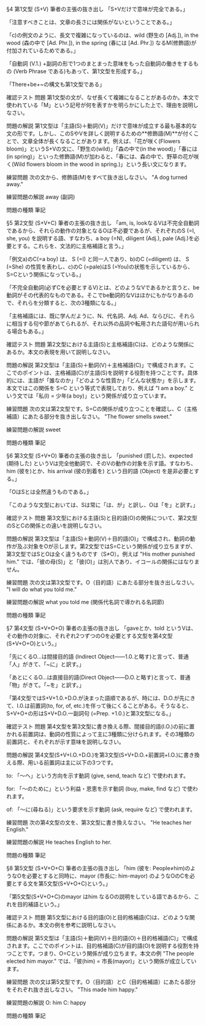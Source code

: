§4 第1文型 (S+V)
筆者の主張の抜き出し
「S+Vだけで意味が完全である。」

「注意すべきことは、文章の長さには関係がないということである。」

「c)の例文のように、長文で複雑になっているのは、wild (野生の [Adj.]), in the wood (森の中で [Ad. Phr.]), in the spring (春には [Ad. Phr.]) なるM(修飾語)が付加されているためである。」

「自動詞 (V.1.) +副詞の形で1つのまとまった意味をもった自動詞の働きをするもの (Verb Phrase である)もあって、第1文型を形成する。」

「There+be+~の構文も第1文型である」

確認テスト
問題
第1文型の文が、なぜ長くて複雑になることがあるのか。本文で使われている「M」という記号が何を表すかを明らかにした上で、理由を説明しなさい。

問題の解説
第1文型は「主語(S)＋動詞(V)」だけで意味が成立する最も基本的な文の形です。しかし、このSやVを詳しく説明するための**修飾語(M)**が付くことで、文章全体が長くなることがあります。例えば、「花が咲く(Flowers bloom)」というS+Vの文に、「野生の(wild)」「森の中で(in the wood)」「春には(in spring)」といった修飾語(M)が加わると、「春には、森の中で、野草の花が咲く(Wild flowers bloom in the wood in spring.)」という長い文になります。

練習問題
次の文から、修飾語(M)をすべて抜き出しなさい。
"A dog turned away."

練習問題の解説
away (副詞)

問題の種類
筆記

§5 第2文型 (S+V+C)
筆者の主張の抜き出し
「am, is, lookなるVは不完全自動詞であるから、それらの動作の対象となるOは不必要であるが、それぞれのS (=I, she, you) を説明する語、すなわち、a boy (=N), diligent (Adj.), pale (Adj.)を必要とする。これらを、文法的に主格補語と言う。」

「例文a)のC(=a boy) は、 S (=I) と同一人であり、b)のC (=diligent) は、 S (=She) の性質を表わし、c)のC (=pale)はS (=You)の状態を示しているから、S=Cという関係になっている。」

「不完全自動詞(必ずCを必要とするV)とは、どのようなVであるかと言うと、be動詞がその代表的なものである。そこでbe動詞的なVはほかにもかなりあるので、それらを分類すると、次の3種類になる。」

「主格補語には、既に学んだように、N、代名詞、Adj. Ad、ならびに、それらに相当する句や節があてられるが、それ以外の品詞や転用された語句が用いられる場合もある。」

確認テスト
問題
第2文型における主語(S)と主格補語(C)は、どのような関係にあるか。本文の表現を用いて説明しなさい。

問題の解説
第2文型は「主語(S)＋動詞(V)＋主格補語(C)」で構成されます。ここでのポイントは、主格補語(C)が主語(S)を説明する役割を持つことです。具体的には、主語が「誰なのか」「どのような性質か」「どんな状態か」を示します。本文ではこの関係を S=C という等式で表現しており、例えば "I am a boy." という文では「私(I) = 少年(a boy)」という関係が成り立っています。

練習問題
次の文は第2文型です。S=Cの関係が成り立つことを確認し、C（主格補語）にあたる部分を抜き出しなさい。
"The flower smells sweet."

練習問題の解説
sweet

問題の種類
筆記

§6 第3文型 (S+V+O)
筆者の主張の抜き出し
「punished (罰した)、expected (期待した) というVは完全他動詞で、そのVの動作の対象を示す語。すなわち、him (彼を)とか、his arrival (彼の到着を) という目的語 (Object) を是非必要とする。」

「OはSとは全然違うものである。」

「このような文型においては、Sは常に「は、が」と訳し、Oは「を」と訳す。」

確認テスト
問題
第3文型における主語(S)と目的語(O)の関係について、第2文型のSとCの関係との違いを説明しなさい。

問題の解説
第3文型は「主語(S)＋動詞(V)＋目的語(O)」で構成され、動詞の動作が及ぶ対象をOが示します。第2文型ではS=Cという関係が成り立ちますが、第3文型ではSとOは全く違うものです（S≠O）。例えば "His mother punished him." では、「彼の母(S)」と「彼(O)」は別人であり、イコールの関係にはなりません。

練習問題
次の文は第3文型です。O（目的語）にあたる部分を抜き出しなさい。
"I will do what you told me."

練習問題の解説
what you told me (関係代名詞で導かれる名詞節)

問題の種類
筆記

§7 第4文型 (S+V+O+O)
筆者の主張の抜き出し
「gaveとか、told というVは、その動作の対象に、それぞれ2つずつのOを必要とする文型を第4文型(S+V+O+O)という。」

「先にくるO…は間接目的語 (Indirect Object――1.0.と略す)と言って、普通「人」がきて、「~に」と訳す。」

「あとにくるO…は直接目的語(Direct Object――D.O.と略す)と言って、普通「物」がきて。「~を」と訳す。」

「第4文型ではS+V+1.0.+D.O.が決まった語順であるが、時には、D.O.が先にきて、Ⅰ.0.は前置詞(to, for, of, etc.)を伴って後にくることがある。そうなると、S+V+O+の形はS+V+D.O.一副詞句 (=Prep. +1.0.)と第3文型になる。」

確認テスト
問題
第4文型を第3文型に書き換える際、間接目的語(I.O.)の前に置かれる前置詞は、動詞の性質によって主に3種類に分けられます。その3種類の前置詞と、それぞれが示す意味を説明しなさい。

問題の解説
第4文型(S+V+I.O.+D.O.)を第3文型(S+V+D.O.+前置詞+I.O.)に書き換える際、用いる前置詞は主に以下の3つです。

to: 「～へ」という方向を示す動詞 (give, send, teach など) で使われます。

for: 「～のために」という利益・恩恵を示す動詞 (buy, make, find など) で使われます。

of: 「～に(尋ねる)」という要求を示す動詞 (ask, require など) で使われます。

練習問題
次の第4文型の文を、第3文型に書き換えなさい。
"He teaches her English."

練習問題の解説
He teaches English to her.

問題の種類
筆記

§8 第5文型 (S+V+O+C)
筆者の主張の抜き出し
「him (彼を: People≠him)のようなOを必要とすると同時に、mayor (市長に: him-mayor) のようなOのCを必要とする文を第5文型(S+V+O+C)という。」

「第5文型(S+V+O+C)のmayor はhim なるOの説明をしている語であるから、これを目的補語という。」

確認テスト
問題
第5文型における目的語(O)と目的格補語(C)は、どのような関係にあるか。本文の例を参考に説明しなさい。

問題の解説
第5文型は「主語(S)＋動詞(V)＋目的語(O)＋目的格補語(C)」で構成されます。ここでのポイントは、目的格補語(C)が目的語(O)を説明する役割を持つことです。つまり、O=Cという関係が成り立ちます。本文の例 "The people elected him mayor." では、「彼(him) = 市長(mayor)」という関係が成立しています。

練習問題
次の文は第5文型です。O（目的語）とC（目的格補語）にあたる部分をそれぞれ抜き出しなさい。
"This made him happy."

練習問題の解説
O: him
C: happy

問題の種類
筆記